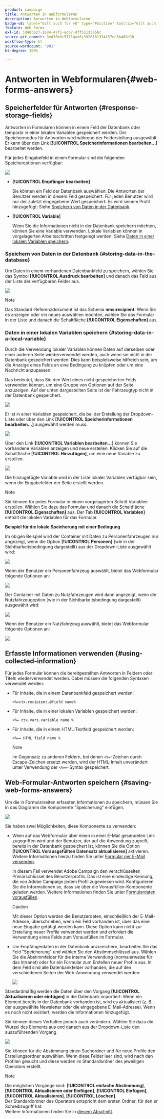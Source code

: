 ```yaml
---
product: campaign
title: Antworten in Webformularen
description: Antworten in Webformularen
badge-v8: label="Gilt auch für v8" type="Positive" tooltip="Gilt auch für Campaign v8"
feature: Web Forms
exl-id: 5d48bb27-1884-47f1-acb7-dff5113565bc
source-git-commit: 0ed70b3c57714ad6c3926181334f57ed3b409d98
workflow-type: ht
source-wordcount: '901'
ht-degree: 100%

---
```


# Antworten in Webformularen{#web-forms-answers}


## Speicherfelder für Antworten {#response-storage-fields}

Antworten in Formularen können in einem Feld der Datenbank oder temporär in einer lokalen Variablen gespeichert werden. Der Speichermodus für Antworten wird während der Felderstellung ausgewählt. Er kann über den Link **[!UICONTROL Speicherinformationen bearbeiten...]** bearbeitet werden.

Für jedes Eingabefeld in einem Formular sind die folgenden Speicheroptionen verfügbar:

![](assets/s_ncs_admin_survey_select_storage.png)

* **[!UICONTROL Empfänger bearbeiten]**

  Sie können ein Feld der Datenbank auswählen: Die Antworten der Benutzer werden in diesem Feld gespeichert. Für jeden Benutzer wird nur der zuletzt eingegebene Wert gespeichert: Es wird seinem Profil hinzugefügt: Siehe [Speichern von Daten in der Datenbank](#storing-data-in-the-database).

* **[!UICONTROL Variable]**

  Wenn Sie die Informationen nicht in der Datenbank speichern möchten, können Sie eine Variable verwenden. Lokale Variablen können in vorgelagerten Arbeitsschritten festgelegt werden. Siehe [Daten in einer lokalen Variablen speichern](#storing-data-in-a-local-variable).

### Speichern von Daten in der Datenbank {#storing-data-in-the-database}

Um Daten in einem vorhandenen Datenbankfeld zu speichern, wählen Sie das Symbol **[!UICONTROL Ausdruck bearbeiten]** und danach das Feld aus der Liste der verfügbaren Felder aus.

![](assets/s_ncs_admin_survey_storage_type1.png)

>[!NOTE]
>
>Das Standard-Referenzdokument ist das Schema **nms:recipient**. Wenn Sie es anzeigen oder ein neues auswählen möchten, wählen Sie das Formular in der Liste und danach die Schaltfläche **[!UICONTROL Eigenschaften]** aus.

### Daten in einer lokalen Variablen speichern {#storing-data-in-a-local-variable}

Durch die Verwendung lokaler Variablen können Daten auf derselben oder einer anderen Seite wiederverwendet werden, auch wenn sie nicht in der Datenbank gespeichert werden. Dies kann beispielsweise hilfreich sein, um die Anzeige eines Felds an eine Bedingung zu knüpfen oder um eine Nachricht anzupassen.

Das bedeutet, dass Sie den Wert eines nicht gespeicherten Felds verwenden können, um eine Gruppe von Optionen auf der Seite anzuzeigen. Auf der unten dargestellten Seite ist der Fahrzeugtyp nicht in der Datenbank gespeichert.

![](assets/s_ncs_admin_survey_no_storage_variable.png)

Er ist in einer Variablen gespeichert, die bei der Erstellung der Dropdown-Liste oder über den Link **[!UICONTROL Speicherinformationen bearbeiten...]** ausgewählt werden muss.

![](assets/s_ncs_admin_survey_no_storage_variable2.png)

Über den Link **[!UICONTROL Variablen bearbeiten...]** können Sie vorhandene Variablen anzeigen und neue erstellen. Klicken Sie auf die Schaltfläche **[!UICONTROL Hinzufügen]**, um eine neue Variable zu erstellen.

![](assets/s_ncs_admin_survey_add_a_variable.png)

Die hinzugefügte Variable wird in der Liste lokaler Variablen verfügbar sein, wenn die Eingabefelder der Seite erstellt werden.

>[!NOTE]
>
>Sie können für jedes Formular in einem vorgelagerten Schritt Variablen erstellen. Wählen Sie dazu das Formular und danach die Schaltfläche **[!UICONTROL Eigenschaften]** aus. Der Tab **[!UICONTROL Variablen]** enthält die lokalen Variablen für das Formular.

**Beispiel für die lokale Speicherung mit einer Bedingung**

Im obigen Beispiel wird der Container mit Daten zu Personenfahrzeugen nur angezeigt, wenn die Option **[!UICONTROL Personen]** (wie in der Sichtbarkeitsbedingung dargestellt) aus der Dropdown-Liste ausgewählt wird:

![](assets/s_ncs_admin_survey_add_a_condition.png)

Wenn der Benutzer ein Personenfahrzeug auswählt, bietet das Webformular folgende Optionen an:

![](assets/s_ncs_admin_survey_no_storage_conda.png)

Der Container mit Daten zu Nutzfahrzeugen wird dann angezeigt, wenn die Nutzfahrzeugoption (wie in der Sichtbarkeitsbedingung dargestellt) ausgewählt wird:

![](assets/s_ncs_admin_survey_view_a_condition.png)

Wenn der Benutzer ein Nutzfahrzeug auswählt, bietet das Webformular folgende Optionen an:

![](assets/s_ncs_admin_survey_no_storage_condb.png)

## Erfasste Informationen verwenden {#using-collected-information}

Für jedes Formular können die bereitgestellten Antworten in Feldern oder Titeln wiederverwendet werden. Dabei müssen die folgenden Syntaxen verwendet werden:

* Für Inhalte, die in einem Datenbankfeld gespeichert werden:

  ```
  <%=ctx.recipient.@field name%
  ```

* Für Inhalte, die in einer lokalen Variablen gespeichert werden:

  ```
  <%= ctx.vars.variable name %
  ```

* Für Inhalte, die in einem HTML-Textfeld gespeichert werden:

  ```
  <%== HTML field name %
  ```

  >[!NOTE]
  >
  >Im Gegensatz zu anderen Feldern, bei denen `<%=`-Zeichen durch Escape-Zeichen ersetzt werden, wird der HTML-Inhalt unverändert unter Verwendung der `<%==`-Syntax gespeichert.

## Web-Formular-Antworten speichern {#saving-web-forms-answers}

Um die in Formularseiten erfassten Informationen zu speichern, müssen Sie in das Diagramm die Komponente &quot;Speicherung&quot; einfügen.

![](assets/s_ncs_admin_survey_save_box.png)

Sie haben zwei Möglichkeiten, diese Komponente zu verwenden:

* Wenn auf das Webformular über einen in einer E-Mail gesendeten Link zugegriffen wird und der Benutzer, der auf die Anwendung zugreift, bereits in der Datenbank gespeichert ist, können Sie die Option **[!UICONTROL Vorausgefüllten Datensatz aktualisieren]** aktivieren. Weitere Informationen hierzu finden Sie unter [Formular per E-Mail versenden](publishing-a-web-form.md#delivering-a-form-via-email).

  In diesem Fall verwendet Adobe Campaign den verschlüsselten Primärschlüssel des Benutzerprofils. Das ist eine eindeutige Kennung, die von Adobe Campaign jedem Profil zugewiesen wird. Konfigurieren Sie die Informationen so, dass sie über die Vorausfüllen-Komponente geladen werden. Weitere Informationen finden Sie unter [Formulardaten vorausfüllen](publishing-a-web-form.md#pre-loading-the-form-data).

  >[!CAUTION]
  >
  >Mit dieser Option werden die Benutzerdaten, einschließlich der E-Mail-Adresse, überschrieben, wenn ein Feld vorhanden ist, über das eine neue Eingabe getätigt werden kann. Diese Option kann nicht zur Erstellung neuer Profile verwendet werden und erfordert die Verwendung eines Felds zum Vorausfüllen im Formular.

* Um Empfängerdaten in der Datenbank anzureichern, bearbeiten Sie das Feld &quot;Speicherung&quot; und wählen Sie den Abstimmschlüssel aus. Wählen Sie die Abstimmfelder für die interne Verwendung (normalerweise für das Intranet) oder für ein Formular zum Erstellen neuer Profile aus. In dem Feld sind alle Datenbankfelder vorhanden, die auf den verschiedenen Seiten der Web-Anwendung verwendet werden:

  ![](assets/s_ncs_admin_survey_save_box_edit.png)

Standardmäßig werden die Daten über den Vorgang **[!UICONTROL Aktualisieren oder einfügen]** in die Datenbank importiert: Wenn ein Element bereits in der Datenbank vorhanden ist, wird es aktualisiert (z. B. der ausgewählte Newsletter oder die eingegebene E-Mail-Adresse). Wenn es noch nicht existiert, werden die Informationen hinzugefügt.

Sie können dieses Verhalten jedoch auch verändern. Wählen Sie dazu die Wurzel des Elements aus und danach aus der Dropdown-Liste den auszuführenden Vorgang.

![](assets/s_ncs_admin_survey_save_operation.png)

Sie können für die Abstimmung einen Suchordner und für neue Profile den Erstellungsordner auswählen. Wenn diese Felder leer sind, wird nach den Profilen gesucht und diese werden im Standardordner des jeweiligen Operators erstellt.

>[!NOTE]
>
>Die möglichen Vorgänge sind: **[!UICONTROL einfache Abstimmung]**, **[!UICONTROL Aktualisieren oder Einfügen]**, **[!UICONTROL Einfügen]**, **[!UICONTROL Aktualisieren]**, **[!UICONTROL Löschen]**.\
>Der Standardordner des Operators entspricht dem ersten Ordner, für den er Schreibzugriff hat.\
>Weitere Informationen finden Sie in [diesem Abschnitt](../../platform/using/access-management.md).
